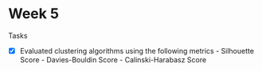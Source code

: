 # Week 5

Tasks

- [X] Evaluated clustering algorithms using the following metrics
      - Silhouette Score
      - Davies-Bouldin Score
      - Calinski-Harabasz Score
            
      
